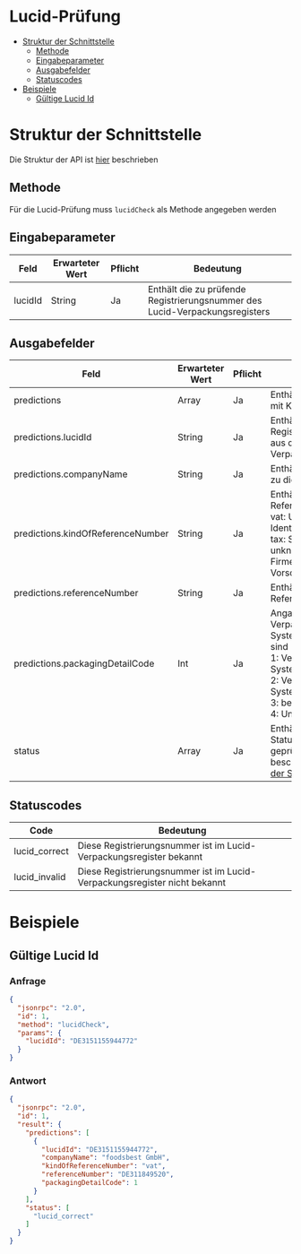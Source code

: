 # Lucid-Prüfung

- [Struktur der Schnittstelle](#struktur-der-schnittstelle)
  - [Methode](#methode)
  - [Eingabeparameter](#eingabeparameter)
  - [Ausgabefelder](#ausgabefelder)
  - [Statuscodes](#statuscodes)
- [Beispiele](#beispiele)
  - [Gültige Lucid Id](#gültige-lucid-id)

# Struktur der Schnittstelle

Die Struktur der API ist [hier](./../structure-api.md) beschrieben

## Methode

Für die Lucid-Prüfung muss ```lucidCheck``` als Methode angegeben werden

## Eingabeparameter

| Feld    | Erwarteter Wert | Pflicht | Bedeutung                                                                  |
|---------|-----------------|---------|----------------------------------------------------------------------------|
| lucidId | String          | Ja      | Enthält die zu prüfende Registrierungsnummer des Lucid-Verpackungsregisters|

## Ausgabefelder

| Feld                              | Erwarteter Wert | Pflicht | Bedeutung                                                                                                                                                                                          |
|-----------------------------------|-----------------|---------|----------------------------------------------------------------------------------------------------------------------------------------------------------------------------------------------------|
| predictions                       | Array           | Ja      | Enthält JSON-Objekte mit Korrekturvorschlägen.                                                                                                                                                     |
| predictions.lucidId               | String          | Ja      | Enthält die formatierte Registrierungsnummer aus dem  Lucid -Verpackungsregister                                                                                                                   |
| predictions.companyName           | String          | Ja      | Enthält den Firmennamen zu diesem Vorschlag.                                                                                                                                                       |
| predictions.kindOfReferenceNumber | String          | Ja      | Enthält den Typ der Referenznummer <br> vat: Umsatzsteuer-Identifikationsnummer <br> tax: Steuernummer <br> unknown: Unbekannt Firmenadresse zu diesem Vorschlag.                                  |
| predictions.referenceNumber       | String          | Ja      | Enthält die Referenznummer                                                                                                                                                                         |
| predictions.packagingDetailCode   | Int             | Ja      | Angabe, ob es Verpackungen mit Systembeteiligungspflicht sind <br>1: Verpackungen mit Systembeteiligungspflicht <br>2: Verpackungen ohne Systembeteiligungspflicht <br>3: beides <br> 4: Unbekannt |
| status                            | Array           | Ja      | Enthält eine Liste aus Statuscodes, die den geprüften Datensatz beschreiben. Siehe [Liste der Statuscodes](#statuscodes).                                                                          |

## Statuscodes

| Code          | Bedeutung                                                                 |
|---------------|---------------------------------------------------------------------------|
| lucid_correct | Diese Registrierungsnummer ist im Lucid-Verpackungsregister bekannt       |
| lucid_invalid | Diese Registrierungsnummer ist im  Lucid-Verpackungsregister nicht bekannt|

# Beispiele

## Gültige Lucid Id

### Anfrage

```json
{
  "jsonrpc": "2.0",
  "id": 1,
  "method": "lucidCheck",
  "params": {
    "lucidId": "DE3151155944772"
  }
}
```

### Antwort

```json
{
  "jsonrpc": "2.0",
  "id": 1,
  "result": {
    "predictions": [
      {
        "lucidId": "DE3151155944772",
        "companyName": "foodsbest GmbH",
        "kindOfReferenceNumber": "vat",
        "referenceNumber": "DE311849520",
        "packagingDetailCode": 1
      }
    ],
    "status": [
      "lucid_correct"
    ]
  }
}
```
